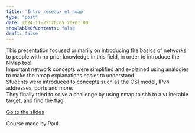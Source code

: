 ```yaml
---
title: 'Intro_reseaux_et_nmap'
type: "post"
date: 2024-11-25T20:05:20+01:00
showTableOfContents: false
draft: false
---
```

This presentation focused primarily on introducing the basics of networks to people with no prior knowledge in this field, in order to introduce the NMap tool.  
Important network concepts were simplified and explained using analogies to make the nmap explanations easier to understand.   
Students were introduced to concepts such as the OSI model, IPv4 addresses, ports and more.  
They finally tried to solve a challenge by using nmap to shh to a vulnerable target, and find the flag!  

[Go to the slides](https://drive.google.com/drive/u/1/folders/1aKYpjD0elagzQie6uYcMcNtJr7gdMavD)

Course made by Paul.